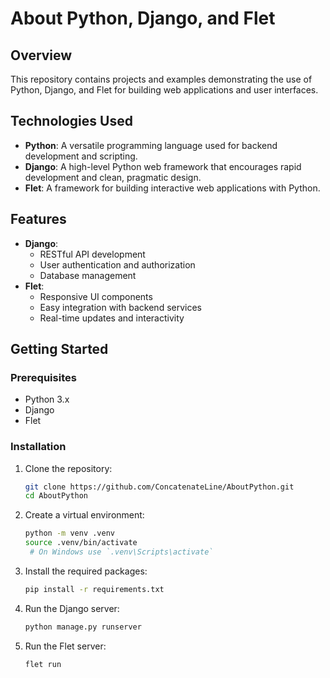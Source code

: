 # About Python, Django, and Flet

## Overview
This repository contains projects and examples demonstrating the use of Python, Django, and Flet for building web applications and user interfaces.

## Technologies Used
- **Python**: A versatile programming language used for backend development and scripting.
- **Django**: A high-level Python web framework that encourages rapid development and clean, pragmatic design.
- **Flet**: A framework for building interactive web applications with Python.

## Features
- **Django**: 
  - RESTful API development
  - User authentication and authorization
  - Database management
- **Flet**:
  - Responsive UI components
  - Easy integration with backend services
  - Real-time updates and interactivity

## Getting Started

### Prerequisites
- Python 3.x
- Django
- Flet

### Installation
1. Clone the repository:
   ```bash
   git clone https://github.com/ConcatenateLine/AboutPython.git
   cd AboutPython

2. Create a virtual environment:
   ```bash
   python -m venv .venv
   source .venv/bin/activate 
    # On Windows use `.venv\Scripts\activate`
    ```

3. Install the required packages:
   ```bash
   pip install -r requirements.txt
   ```

4. Run the Django server:
   ```bash
   python manage.py runserver
   ```
   
5. Run the Flet server: 
   ```bash
   flet run
   ```